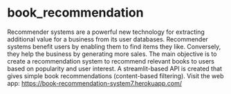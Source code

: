# book_recommendation

Recommender systems are a powerful new technology for extracting additional value for a business from its user databases. Recommender systems benefit users by enabling them to find items they like. Conversely, they help the business by generating more sales. The main objective is to create a recommendation system to recommend relevant books to users based on popularity and user interest. A streamlit-based API is created that gives simple book recommendations (content-based filtering). Visit the web app: https://book-recommendation-system7.herokuapp.com/
